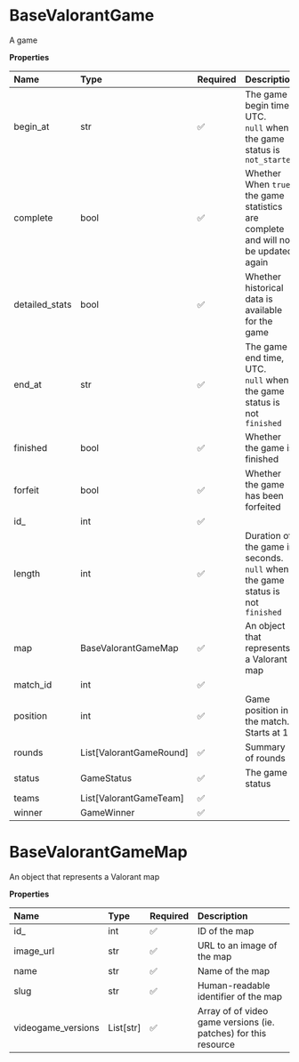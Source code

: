 # BaseValorantGame

A game

**Properties**

| Name           | Type                    | Required | Description                                                                         |
| :------------- | :---------------------- | :------- | :---------------------------------------------------------------------------------- |
| begin_at       | str                     | ✅       | The game begin time, UTC. <br/>`null` when the game status is `not_started`         |
| complete       | bool                    | ✅       | Whether When `true`, the game statistics are complete and will not be updated again |
| detailed_stats | bool                    | ✅       | Whether historical data is available for the game                                   |
| end_at         | str                     | ✅       | The game end time, UTC. <br/>`null` when the game status is not `finished`          |
| finished       | bool                    | ✅       | Whether the game is finished                                                        |
| forfeit        | bool                    | ✅       | Whether the game has been forfeited                                                 |
| id\_           | int                     | ✅       |                                                                                     |
| length         | int                     | ✅       | Duration of the game in seconds. <br/>`null` when the game status is not `finished` |
| map            | BaseValorantGameMap     | ✅       | An object that represents a Valorant map                                            |
| match_id       | int                     | ✅       |                                                                                     |
| position       | int                     | ✅       | Game position in the match. Starts at 1                                             |
| rounds         | List[ValorantGameRound] | ✅       | Summary of rounds                                                                   |
| status         | GameStatus              | ✅       | The game status                                                                     |
| teams          | List[ValorantGameTeam]  | ✅       |                                                                                     |
| winner         | GameWinner              | ✅       |                                                                                     |

# BaseValorantGameMap

An object that represents a Valorant map

**Properties**

| Name               | Type      | Required | Description                                                     |
| :----------------- | :-------- | :------- | :-------------------------------------------------------------- |
| id\_               | int       | ✅       | ID of the map                                                   |
| image_url          | str       | ✅       | URL to an image of the map                                      |
| name               | str       | ✅       | Name of the map                                                 |
| slug               | str       | ✅       | Human-readable identifier of the map                            |
| videogame_versions | List[str] | ✅       | Array of of video game versions (ie. patches) for this resource |

<!-- This file was generated by liblab | https://liblab.com/ -->
